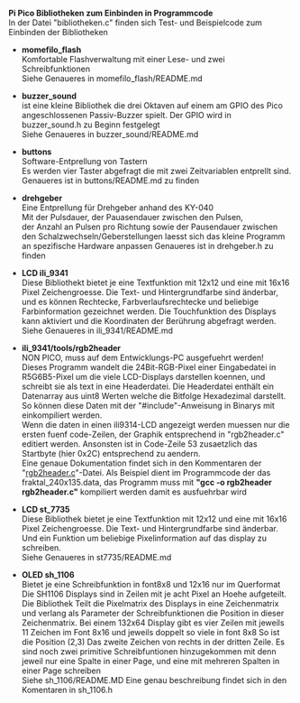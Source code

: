 **Pi Pico Bibliotheken zum Einbinden in Programmcode**\
In der Datei "bibliotheken.c" finden sich Test- und Beispielcode zum Einbinden der Bibliotheken

* **momefilo_flash**\
Komfortable Flashverwaltung mit einer Lese- und zwei Schreibfunktionen\
Siehe Genaueres in momefilo_flash/README.md

* **buzzer_sound**\
ist eine kleine Bibliothek die drei Oktaven auf einem am GPIO des Pico
angeschlossenen Passiv-Buzzer spielt. Der GPIO wird in buzzer_sound.h
zu Beginn festgelegt\
Siehe Genaueres in buzzer_sound/README.md

* **buttons**\
Software-Entprellung von Tastern\
Es werden vier Taster abgefragt die mit zwei Zeitvariablen entprellt sind.\
Genaueres ist in buttons/README.md zu finden

* **drehgeber**\
Eine Entprellung für Drehgeber anhand des KY-040\
Mit der Pulsdauer, der Pauasendauer zwischen den Pulsen,\
der Anzahl an Pulsen pro Richtung sowie der Pausendauer zwischen
den Schalzwechseln/Geberstellungen laesst sich das kleine Programm
an spezifische Hardware anpassen
Genaueres ist in drehgeber.h zu finden

* **LCD ili_9341**\
Diese Bibliothekt bietet je eine Textfunktion mit 12x12 und eine mit 16x16
Pixel Zeichengroesse. Die Text- und Hintergrundfarbe sind änderbar, und
es können Rechtecke, Farbverlaufsrechtecke und beliebige Farbinformation
gezeichnet werden. Die Touchfunktion des Displays kann aktiviert und die
Koordinaten der Berührung abgefragt werden.\
Siehe Genaueres in ili_9341/README.md

* **ili_9341/tools/rgb2header**\
NON PICO, muss auf dem Entwicklungs-PC ausgefuehrt werden!\
Dieses Programm wandelt die 24Bit-RGB-Pixel einer Eingabedatei
in R5G6B5-Pixel um die viele LCD-Displays darstellen koennen,
und schreibt sie als text in eine Headerdatei. Die Headerdatei enthält ein Datenarray aus uint8 Werten welche die
Bitfolge Hexadezimal darstellt. So können diese Daten mit der
"#include"-Anweisung in Binarys mit einkompiliert werden.\
Wenn die daten in einen ili9314-LCD angezeigt werden muessen nur die
ersten fuenf code-Zeilen, der Graphik entsprechend in "rgb2header.c"
editiert werden. Ansonsten ist in Code-Zeile 53 zusaetzlich das Startbyte
(hier 0x2C) entsprechend zu aendern.\
Eine genaue Dokumentation findet sich in den Kommentaren der "[rgb2header.c](https://github.com/momefilo/bibliotheken/blob/main/ili_9341/tools/rgb2header.c)"-Datei.
Als Beispiel dient im Programmcode der das fraktal_240x135.data,
das Programm muss mit **"gcc -o rgb2header rgb2header.c"** kompiliert werden damit es ausfuehrbar wird

* **LCD st_7735**\
Diese Bibliothek bietet je eine Textfunktion mit 12x12 und eine mit 16x16
Pixel Zeichengroesse. Die Text- und Hintergrundfarbe sind änderbar.
Und ein Funktion um beliebige Pixelinformation auf das display zu schreiben.\
Siehe Genaueres in st7735/README.md

* **OLED sh_1106**\
Bietet je eine Schreibfunktion in font8x8 und 12x16 nur im Querformat\
Die SH1106 Displays sind in Zeilen mit je acht Pixel an Hoehe aufgeteilt.\
Die Bibliothek Teilt die Pixelmatrix des Displays in eine Zeichenmatrix
und verlang als Parameter der Schreibfunktionen die Position in
dieser Zeichenmatrix. Bei einem 132x64 Display gibt es vier Zeilen mit
jeweils 11 Zeichen im Font 8x16 und jeweils doppelt so viele in font 8x8
So ist die Position (2,3) Das zweite Zeichen von rechts in der dritten Zeile.
Es sind noch zwei primitive Schreibfuntionen hinzugekommen mit denn jeweil nur
eine Spalte in einer Page, und eine mit mehreren Spalten in einer Page schreiben\
Siehe sh_1106/README.MD
Eine genau beschreibung findet sich in den Komentaren in sh_1106.h
